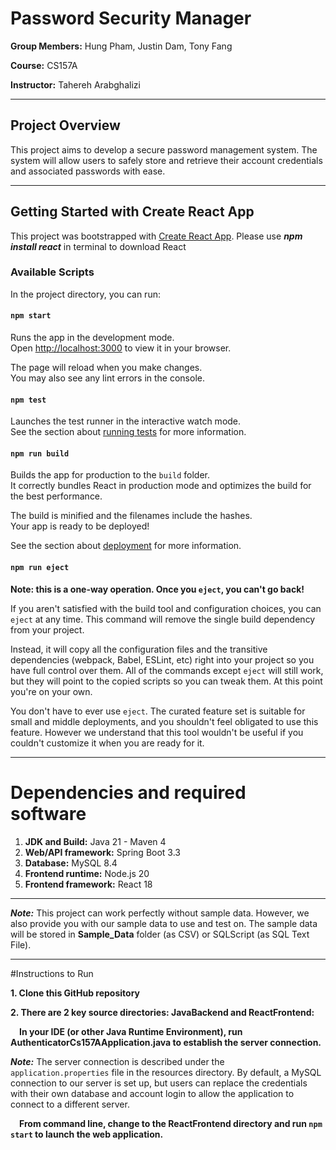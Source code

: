 # Password Security Manager


**Group Members:** Hung Pham, Justin Dam, Tony Fang

**Course:** CS157A 

**Instructor:** Tahereh Arabghalizi  

---
## Project Overview
This project aims to develop a secure password management system. The system will allow users to safely store and retrieve their account credentials and associated passwords with ease.

---
## Getting Started with Create React App

This project was bootstrapped with [Create React App](https://github.com/facebook/create-react-app). 
Please use ***npm install react*** in terminal to download React

### Available Scripts

In the project directory, you can run:

#### `npm start`

Runs the app in the development mode.\
Open [http://localhost:3000](http://localhost:3000) to view it in your browser.

The page will reload when you make changes.\
You may also see any lint errors in the console.

#### `npm test`

Launches the test runner in the interactive watch mode.\
See the section about [running tests](https://facebook.github.io/create-react-app/docs/running-tests) for more information.

#### `npm run build`

Builds the app for production to the `build` folder.\
It correctly bundles React in production mode and optimizes the build for the best performance.

The build is minified and the filenames include the hashes.\
Your app is ready to be deployed!

See the section about [deployment](https://facebook.github.io/create-react-app/docs/deployment) for more information.

#### `npm run eject`

**Note: this is a one-way operation. Once you `eject`, you can't go back!**

If you aren't satisfied with the build tool and configuration choices, you can `eject` at any time. This command will remove the single build dependency from your project.

Instead, it will copy all the configuration files and the transitive dependencies (webpack, Babel, ESLint, etc) right into your project so you have full control over them. All of the commands except `eject` will still work, but they will point to the copied scripts so you can tweak them. At this point you're on your own.

You don't have to ever use `eject`. The curated feature set is suitable for small and middle deployments, and you shouldn't feel obligated to use this feature. However we understand that this tool wouldn't be useful if you couldn't customize it when you are ready for it.

---
# Dependencies and required software
1. **JDK and Build:** Java 21 - Maven 4
2. **Web/API framework:** Spring Boot 3.3
3. **Database:** MySQL 8.4
4. **Frontend runtime:** Node.js 20
5. **Frontend framework:** React 18  

---
***Note:***
This project can work perfectly without sample data. However, we also provide you with our sample data to use and test on. The sample data will be stored in **Sample_Data** folder (as CSV) or SQLScript (as SQL Text File).

___
#Instructions to Run

**1. Clone this GitHub repository**

**2. There are 2 key source directories: JavaBackend and ReactFrontend:**

&emsp;**In your IDE (or other Java Runtime Environment), 
run AuthenticatorCs157AApplication.java to establish the server connection.**

***Note:***
The server connection is described under the `application.properties` file 
in the resources directory. By default, a MySQL connection to our server is 
set up, but users can replace the credentials with their own database and 
account login to allow the application to connect to a different server.

&emsp;**From command line, change to the ReactFrontend directory and run 
`npm start` to launch the web application.**
